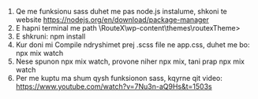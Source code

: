 1. Qe me funksionu sass duhet me pas node.js instalume, shkoni te website https://nodejs.org/en/download/package-manager
2. E hapni terminal me path \RouteX\wp-content\themes\routexTheme> 
3. E shkruni: npm install
4. Kur doni mi Compile ndryshimet prej .scss file ne app.css, duhet me bo: npx mix watch
5. Nese spunon npx mix watch, provone niher npx mix, tani prap npx mix watch
6. Per me kuptu ma shum qysh funksionon sass, kqyrne qit video: https://www.youtube.com/watch?v=7Nu3n-aQ9Hs&t=1503s